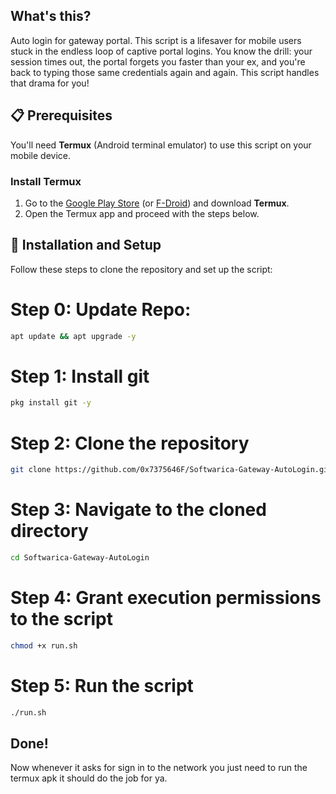## **What's this?**
Auto login for gateway portal.
This script is a lifesaver for mobile users stuck in the endless loop of captive portal logins. 
You know the drill: your session times out, the portal forgets you faster than your ex, and you're back to typing those same credentials again and again. 
This script handles that drama for you!

## 📋 Prerequisites

You'll need **Termux** (Android terminal emulator) to use this script on your mobile device.

### Install Termux
1. Go to the [Google Play Store](https://play.google.com/store/apps/details?id=com.termux) (or [F-Droid](https://f-droid.org/en/packages/com.termux/)) and download **Termux**.
2. Open the Termux app and proceed with the steps below.

## 🚀 Installation and Setup

Follow these steps to clone the repository and set up the script:

# Step 0: Update Repo:
```bash
apt update && apt upgrade -y
```
# Step 1: Install git
```bash
pkg install git -y
```
# Step 2: Clone the repository
```bash
git clone https://github.com/0x7375646F/Softwarica-Gateway-AutoLogin.git
```

# Step 3: Navigate to the cloned directory
```bash
cd Softwarica-Gateway-AutoLogin
```
# Step 4: Grant execution permissions to the script
```bash
chmod +x run.sh
```
# Step 5: Run the script
```bash
./run.sh
```


## Done!
Now whenever it asks for sign in to the network you just need to run the termux apk it should do the job for ya.


